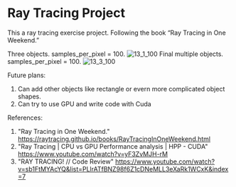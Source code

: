 # Ray Tracing Project 
This a ray tracing exercise project. Following the book “Ray Tracing in One Weekend.” 

Three objects. samples_per_pixel = 100. 
![13_1_100](https://user-images.githubusercontent.com/86133411/150722536-b9291843-4ed3-49fe-9afe-62df8d0ce8d1.png)
Final multiple objects. samples_per_pixel = 100. 
![13_3_100](https://user-images.githubusercontent.com/86133411/150722428-25cc7209-7b56-48c8-bae4-430ad7731ec4.png)


Future plans:
1) Can add other objects like rectangle or evern more complicated object shapes. 
2) Can try to use GPU and write code with Cuda

References:
1) "Ray Tracing in One Weekend." https://raytracing.github.io/books/RayTracingInOneWeekend.html 
2) "Ray Tracing | CPU vs GPU Performance analysis | HPP - CUDA" https://www.youtube.com/watch?v=yF3ZvMJH-rM 
3) "RAY TRACING! // Code Review" https://www.youtube.com/watch?v=sb1FtMYAcYQ&list=PLlrATfBNZ98f6Z1cDNeMLL3eXaRk1WCxK&index=7 
